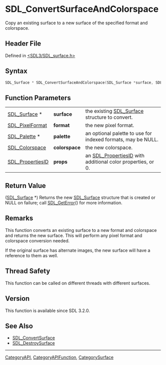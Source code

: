 # SDL_ConvertSurfaceAndColorspace

Copy an existing surface to a new surface of the specified format and colorspace.

## Header File

Defined in [<SDL3/SDL_surface.h>](https://github.com/libsdl-org/SDL/blob/main/include/SDL3/SDL_surface.h)

## Syntax

```c
SDL_Surface * SDL_ConvertSurfaceAndColorspace(SDL_Surface *surface, SDL_PixelFormat format, SDL_Palette *palette, SDL_Colorspace colorspace, SDL_PropertiesID props);
```

## Function Parameters

|                                      |                |                                                                                 |
| ------------------------------------ | -------------- | ------------------------------------------------------------------------------- |
| [SDL_Surface](SDL_Surface) *         | **surface**    | the existing [SDL_Surface](SDL_Surface) structure to convert.                   |
| [SDL_PixelFormat](SDL_PixelFormat)   | **format**     | the new pixel format.                                                           |
| [SDL_Palette](SDL_Palette) *         | **palette**    | an optional palette to use for indexed formats, may be NULL.                    |
| [SDL_Colorspace](SDL_Colorspace)     | **colorspace** | the new colorspace.                                                             |
| [SDL_PropertiesID](SDL_PropertiesID) | **props**      | an [SDL_PropertiesID](SDL_PropertiesID) with additional color properties, or 0. |

## Return Value

([SDL_Surface](SDL_Surface) *) Returns the new [SDL_Surface](SDL_Surface)
structure that is created or NULL on failure; call
[SDL_GetError](SDL_GetError)() for more information.

## Remarks

This function converts an existing surface to a new format and colorspace
and returns the new surface. This will perform any pixel format and
colorspace conversion needed.

If the original surface has alternate images, the new surface will have a
reference to them as well.

## Thread Safety

This function can be called on different threads with different surfaces.

## Version

This function is available since SDL 3.2.0.

## See Also

- [SDL_ConvertSurface](SDL_ConvertSurface)
- [SDL_DestroySurface](SDL_DestroySurface)

----
[CategoryAPI](CategoryAPI), [CategoryAPIFunction](CategoryAPIFunction), [CategorySurface](CategorySurface)

